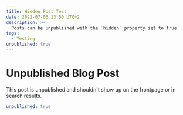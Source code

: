 ```yaml
---
title: Hidden Post Test
date: 2022-07-06 13:50 UTC+2
description: >-
  Posts can be unpublished with the `hidden` property set to true
tags:
  - Testing
unpublished: true
---
```


# Unpublished Blog Post

This post is unpublished and shouldn't show up on the frontpage or in search results.

```yml
unpublished: true
```
